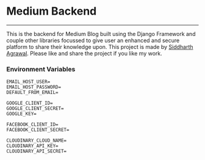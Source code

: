 # Medium Backend
---

This is the backend for Medium Blog built using the Django Framework and couple other libraries focussed to give user an enhanced and secure platform to share their knowledge upon. This project is made by [Siddharth Agrawal](https://www.github.com/siddharth329). Please like and share the project if you like my work.


### Environment Variables
```
EMAIL_HOST_USER=
EMAIL_HOST_PASSWORD=
DEFAULT_FROM_EMAIL=

GOOGLE_CLIENT_ID=
GOOGLE_CLIENT_SECRET=
GOOGLE_KEY=

FACEBOOK_CLIENT_ID=
FACEBOOK_CLIENT_SECRET=

CLOUDINARY_CLOUD_NAME=
CLOUDINARY_API_KEY=
CLOUDINARY_API_SECRET=
```
